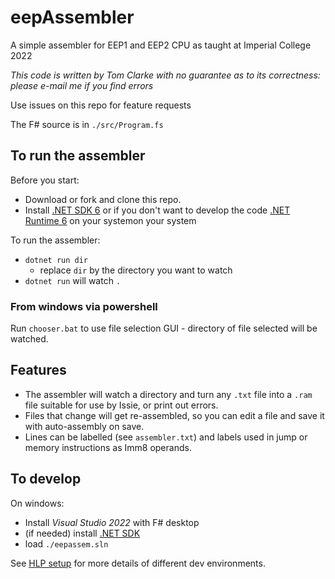 # eepAssembler

A simple assembler for EEP1 and EEP2 CPU as taught at Imperial College 2022

*This code is written by Tom Clarke with no guarantee as to its correctness: please e-mail me if you find errors*

Use issues on this repo for feature requests

The F# source is in `./src/Program.fs`

## To run the assembler

Before you start:

* Download or fork and clone this repo.
* Install [.NET SDK 6](https://dotnet.microsoft.com/en-us/download/visual-studio-sdks) or if you don't want to develop the code [.NET Runtime 6](https://dotnet.microsoft.com/en-us/download/dotnet/6.0) on your systemon your system

To run the assembler:

* `dotnet run dir`
   * replace `dir` by the directory you want to watch
* `dotnet run` will watch `.`

### From windows via powershell

Run `chooser.bat` to use file selection GUI - directory of file selected will be watched.

## Features

* The assembler will watch a directory and turn any `.txt` file into a `.ram` file suitable for use by Issie, or print out errors.
* Files that change will get re-assembled, so you can edit a file and save it with auto-assembly on save.
* Lines can be labelled (see `assembler.txt`) and labels used in jump or memory instructions as Imm8 operands.



## To develop

On windows:
* Install *Visual Studio 2022* with F# desktop
* (if needed) install [.NET SDK](https://dotnet.microsoft.com/en-us/download/visual-studio-sdks) 
* load `./eepassem.sln`

See [HLP setup](https://intranet.ee.ic.ac.uk/t.clarke/hlp/install-notes.html) for more details of different dev environments.


